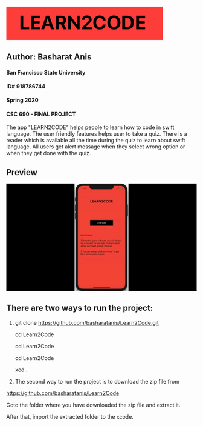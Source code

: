 ![](https://raw.githubusercontent.com/basharatanis/Learn2Code/master/Screenshots/LEARN2CODE.png##)
## Author: Basharat Anis 
#### San Francisco State University
#### ID# 918786744
#### Spring 2020 
#### CSC 690 - FINAL PROJECT

The app "LEARN2CODE" helps people to learn how to code in swift language.
The user friendly features helps user to take a quiz.
There is a reader which is available all the time during the quiz to learn about swift language. 
All users get alert message when they select wrong option or when they get done with the quiz. 

## Preview
![](https://raw.githubusercontent.com/basharatanis/Learn2Code/master/gif/recording.gif)

## There are two ways to run the project:

1. git clone https://github.com/basharatanis/Learn2Code.git 
    
    cd Learn2Code
  
    cd Learn2Code
  
    cd Learn2Code
    
    xed . 
  
2. The second way to run the project is to download the zip file from 

  https://github.com/basharatanis/Learn2Code
  
  Goto the folder where you have downloaded the zip file and extract it.
  
  After that, import the extracted folder to the xcode. 

